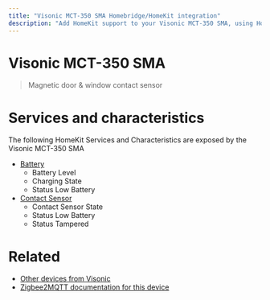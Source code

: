 ```yaml
---
title: "Visonic MCT-350 SMA Homebridge/HomeKit integration"
description: "Add HomeKit support to your Visonic MCT-350 SMA, using Homebridge, Zigbee2MQTT and homebridge-z2m."
---
```

<!---
This file has been GENERATED using src/docgen/docgen.ts
DO NOT EDIT THIS FILE MANUALLY!
-->
# Visonic MCT-350 SMA
> Magnetic door & window contact sensor


# Services and characteristics
The following HomeKit Services and Characteristics are exposed by
the Visonic MCT-350 SMA

* [Battery](../../battery.md)
  * Battery Level
  * Charging State
  * Status Low Battery
* [Contact Sensor](../../sensors.md)
  * Contact Sensor State
  * Status Low Battery
  * Status Tampered


# Related
* [Other devices from Visonic](../index.md#visonic)
* [Zigbee2MQTT documentation for this device](https://www.zigbee2mqtt.io/devices/MCT-350_SMA.html)